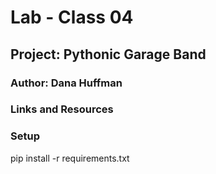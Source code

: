 # Lab - Class 04

## Project: Pythonic Garage Band

### Author: Dana Huffman

### Links and Resources

### Setup

pip install -r requirements.txt
